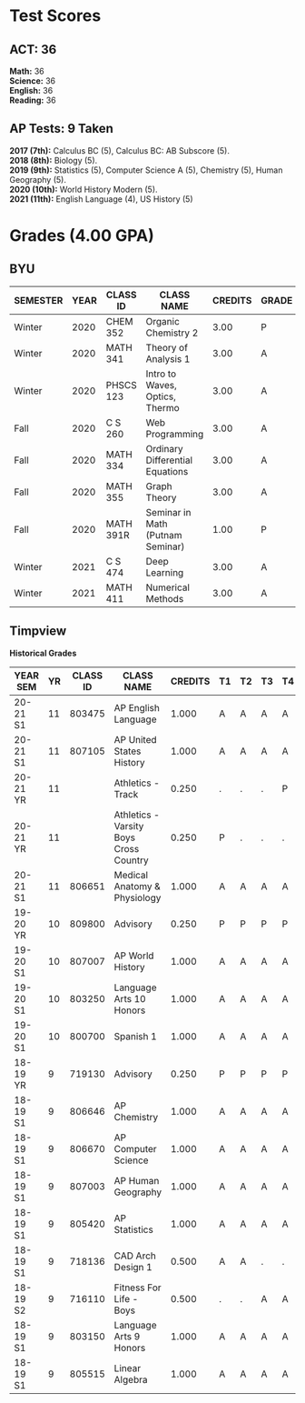 # Test Scores

## ACT: 36
**Math:** 36  
**Science:** 36  
**English:** 36  
**Reading:** 36

## AP Tests: 9 Taken
**2017 (7th):** Calculus BC (5), Calculus BC: AB Subscore (5).  
**2018 (8th):** Biology (5).  
**2019 (9th):** Statistics (5), Computer Science A (5), Chemistry (5), Human Geography (5).  
**2020 (10th):** World History Modern (5).  
**2021 (11th):** English Language (4), US History (5)

# Grades (4.00 GPA)

## BYU

| SEMESTER | YEAR | CLASS ID | CLASS NAME                       | CREDITS | GRADE|
|----------|------|----------|----------------------------------|---------|------|
| Winter   | 2020 | CHEM 352 | Organic Chemistry 2              | 3.00    | P    |
| Winter   | 2020 | MATH 341 | Theory of Analysis 1             | 3.00    | A    |
| Winter   | 2020 | PHSCS 123| Intro to Waves, Optics, Thermo   | 3.00    | A    |
| Fall     | 2020 | C S 260  | Web Programming                  | 3.00    | A    |
| Fall     | 2020 | MATH 334 | Ordinary Differential Equations  | 3.00    | A    |
| Fall     | 2020 | MATH 355 | Graph Theory                     | 3.00    | A    |
| Fall     | 2020 | MATH 391R| Seminar in Math (Putnam Seminar) | 1.00    | P    |
| Winter   | 2021 | C S 474  | Deep Learning                    | 3.00    | A    |
| Winter   | 2021 | MATH 411 | Numerical Methods                | 3.00    | A    |

## Timpview

**Historical Grades**

| YEAR SEM | YR |CLASS ID| CLASS NAME                             |CREDITS| T1| T2| T3| T4|
|----------|----|--------|----------------------------------------|-------|---|---|---|---|
| 20-21 S1 | 11 | 803475 | AP English Language                    | 1.000 | A | A | A | A |
| 20-21 S1 | 11 | 807105 | AP United States History               | 1.000 | A | A | A | A |
| 20-21 YR | 11 |        | Athletics - Track                      | 0.250 | . | . | . | P |
| 20-21 YR | 11 |        | Athletics - Varsity Boys Cross Country | 0.250 | P | . | . | . |
| 20-21 S1 | 11 | 806651 | Medical Anatomy & Physiology           | 1.000 | A | A | A | A |
| 19-20 YR | 10 | 809800 | Advisory                               | 0.250 | P | P | P | P |
| 19-20 S1 | 10 | 807007 | AP World History                       | 1.000 | A | A | A | A |
| 19-20 S1 | 10 | 803250 | Language Arts 10 Honors                | 1.000 | A | A | A | A |
| 19-20 S1 | 10 | 800700 | Spanish 1                              | 1.000 | A | A | A | A |
| 18-19 YR | 9  | 719130 | Advisory                               | 0.250 | P | P | P | P |
| 18-19 S1 | 9  | 806646 | AP Chemistry                           | 1.000 | A | A | A | A |
| 18-19 S1 | 9  | 806670 | AP Computer Science                    | 1.000 | A | A | A | A |
| 18-19 S1 | 9  | 807003 | AP Human Geography                     | 1.000 | A | A | A | A |
| 18-19 S1 | 9  | 805420 | AP Statistics                          | 1.000 | A | A | A | A |
| 18-19 S1 | 9  | 718136 | CAD Arch Design 1                      | 0.500 | A | A | . | . |
| 18-19 S2 | 9  | 716110 | Fitness For Life - Boys                | 0.500 | . | . | A | A |
| 18-19 S1 | 9  | 803150 | Language Arts 9 Honors                 | 1.000 | A | A | A | A |
| 18-19 S1 | 9  | 805515 | Linear Algebra                         | 1.000 | A | A | A | A |
